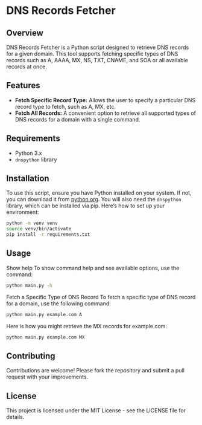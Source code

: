 # DNS Records Fetcher

## Overview
DNS Records Fetcher is a Python script designed to retrieve DNS records for a given domain. This tool supports fetching specific types of DNS records such as A, AAAA, MX, NS, TXT, CNAME, and SOA or all available records at once.

## Features
- **Fetch Specific Record Type:** Allows the user to specify a particular DNS record type to fetch, such as A, MX, etc.
- **Fetch All Records:** A convenient option to retrieve all supported types of DNS records for a domain with a single command.

## Requirements
- Python 3.x
- `dnspython` library

## Installation
To use this script, ensure you have Python installed on your system. If not, you can download it from [python.org](https://www.python.org/downloads/). You will also need the `dnspython` library, which can be installed via pip. Here’s how to set up your environment:

```bash
python -m venv venv
source venv/bin/activate
pip install -r requirements.txt
```

## Usage

Show help
To show command help and see available options, use the command:

```bash
python main.py -h
```

Fetch a Specific Type of DNS Record
To fetch a specific type of DNS record for a domain, use the following command:

```bash
python main.py example.com A
```


Here is how you might retrieve the MX records for example.com:

```bash
python main.py example.com MX
```

## Contributing
Contributions are welcome! Please fork the repository and submit a pull request with your improvements.

## License
This project is licensed under the MIT License - see the LICENSE file for details.

